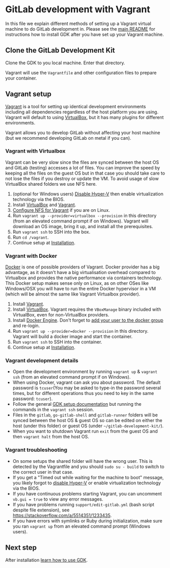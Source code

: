 # GitLab development with Vagrant

In this file we explain different methods of setting up a Vagrant
virtual machine to do GitLab development in. Please see the [main
README](../../README.md#installation) for instructions how to install GDK
after you have set up your Vagrant machine.

## Clone the GitLab Development Kit

Clone the GDK to you local machine. Enter that directory.

Vagrant will use the `Vagrantfile` and other configuration files to prepare your
container.

## Vagrant setup

[Vagrant](https://www.vagrantup.com) is a tool for setting up identical development environments including
all dependencies regardless of the host platform you are using. Vagrant will
default to using [VirtualBox](https://www.virtualbox.org), but it has many plugins for different environments.

Vagrant allows you to develop GitLab without affecting your host machine (but we
recommend developing GitLab on metal if you can).

### Vagrant with Virtualbox

Vagrant can be very slow since the files are synced between the host OS and GitLab
(testing) accesses a lot of files.
You can improve the speed by keeping all the files on the guest OS but in that
case you should take care to not lose the files if you destroy or update the VM.
To avoid usage of slow VirtualBox shared folders we use NFS here.

1. (optional for Windows users) [Disable Hyper-V](https://superuser.com/a/642027/143551)
   then enable virtualization technology via the BIOS.
1. Install [VirtualBox](https://www.virtualbox.org) and [Vagrant](https://www.vagrantup.com).
1. [Configure NFS for Vagrant](https://docs.vagrantup.com/v2/synced-folders/nfs.html)
   if you are on Linux.
1. Run `vagrant up --provider=virtualbox --provision` in this directory (from an elevated
   command prompt if on Windows). Vagrant will download an OS image, bring it
   up, and install all the prerequisites.
1. Run `vagrant ssh` to SSH into the box.
1. Run `cd /vagrant`.
1. Continue setup at [Installation](../index.md#develop-against-the-gitlab-project-default).

### Vagrant with Docker

[Docker](https://www.docker.com/) is one of possible providers of Vagrant.
Docker provider has a big advantage, as it doesn't have a big virtualisation
overhead compared to Virtualbox and provides the native performance via
containers technology. This Docker setup makes sense only on Linux, as on other
OSes like Windows/OSX you will have to run the entire Docker hypervisor in a VM
(which will be almost the same like Vagrant Virtualbox provider).

1. Install [Vagrant](https://www.vagrantup.com).
1. Install [VirtualBox](https://www.virtualbox.org). Vagrant requires the `VBoxManage` binary included with
   VirtualBox, even for non-VirtualBox providers.
1. Install [Docker Engine](https://www.docker.com/products/docker-engine). Don't forget to [add your user to the docker group](https://docs.docker.com/install/linux/linux-postinstall/)
   and re-login.
1. Run `vagrant up --provider=docker --provision` in this directory. Vagrant will build a
   docker image and start the container.
1. Run `vagrant ssh` to SSH into the container.
1. Continue setup at [Installation](../index.md).

### Vagrant development details

- Open the development environment by running `vagrant up` & `vagrant ssh`
  (from an elevated command prompt if on Windows).
- When using Docker, vagrant can ask you about password. The default password
  is `tcuser`(You may be asked to type-in the password several times, but for different operations thus you need to key in the same password: `tcuser`).
- Follow the general [GDK setup documentation](../index.md) but running the
  commands in the `vagrant ssh` session.
- Files in the `gitlab`, `go-gitlab-shell` and `gitlab-runner` folders will be synced between the
  host OS & guest OS so can be edited on either the host (under this folder) or
  guest OS (under `~/gitlab-development-kit/`).
- When you want to shutdown Vagrant run `exit` from the guest OS and then
  `vagrant halt` from the host OS.

### Vagrant troubleshooting

- On some setups the shared folder will have the wrong user. This is detected
  by the Vagrantfile and you should `sudo su - build` to switch to the correct
  user in that case.
- If you get a "Timed out while waiting for the machine to boot" message, you
  likely forgot to [disable Hyper-V](https://superuser.com/a/642027/143551) or
  enable virtualization technology via the BIOS.
- If you have continuous problems starting Vagrant, you can uncomment
  `vb.gui = true` to view any error messages.
- If you have problems running `support/edit-gitlab.yml` (bash script despite
  file extension), see <https://stackoverflow.com/a/5514351/1233435>.
- If you have errors with symlinks or Ruby during initialization, make sure you
  ran `vagrant up` from an elevated command prompt (Windows users).

## Next step

After installation [learn how to use GDK](index.md).
